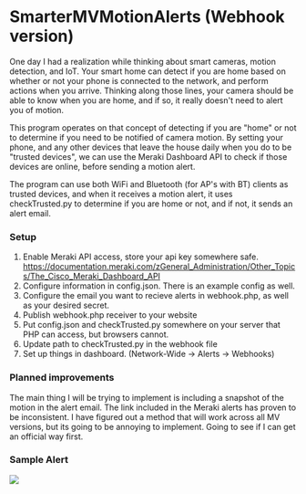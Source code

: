 # SmarterMVMotionAlerts (Webhook version)
One day I had a realization while thinking about smart cameras, motion detection, and IoT. Your smart home can detect if you are home based on whether or not your phone is connected to the network, and perform actions when you arrive. Thinking along those lines, your camera should be able to know when you are home, and if so, it really doesn't need to alert you of motion. 

This program operates on that concept of detecting if you are "home" or not to determine if you need to be notified of camera motion. By setting your phone, and any other devices that leave the house daily when you do to be "trusted devices", we can use the Meraki Dashboard API to check if those devices are online, before sending a motion alert.

The program can use both WiFi and Bluetooth (for AP's with BT) clients as trusted devices, and when it receives a motion alert, it uses checkTrusted.py to determine if you are home or not, and if not, it sends an alert email.


### Setup
1. Enable Meraki API access, store your api key somewhere safe.  https://documentation.meraki.com/zGeneral_Administration/Other_Topics/The_Cisco_Meraki_Dashboard_API
2. Configure information in config.json. There is an example config as well.
3. Configure the email you want to recieve alerts in webhook.php, as well as your desired secret. 
4. Publish webhook.php receiver to your website
5. Put config.json and checkTrusted.py somewhere on your server that PHP can access, but browsers cannot. 
6. Update path to checkTrusted.py in the webhook file
7. Set up things in dashboard. (Network-Wide -> Alerts -> Webhooks)

### Planned improvements
The main thing I will be trying to implement is including a snapshot of the motion in the alert email. The link included in the Meraki alerts has proven to be inconsistent. I have figured out a method that will work across all MV versions, but its going to be annoying to implement. Going to see if I can get an official way first.  

### Sample Alert
<img src="https://i.imgur.com/PJEXawP.png"  />
